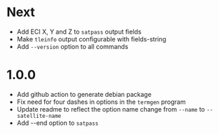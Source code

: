 Next
====
* Add ECI X, Y and Z to `satpass` output fields
* Make `tleinfo` output configurable with fields-string
* Add `--version` option to all commands

1.0.0
=====
* Add github action to generate debian package
* Fix need for four dashes in options in the `termgen` program
* Update readme to reflect the option name change from `--name` to `--satellite-name`
* Add --end option to `satpass`
